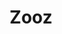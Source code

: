 ---
guid: 2020
title: "Zooz"
category: Zooz
description: "Smart home products created to bring more time and freedom to your life. Let's build smarter tech together."
url: "https://www.getzooz.com/"
locale: fr_FR
sitemap:
  changefreq: 'monthly'
  exclude: 'no'
  priority: 0.5
  lastmod:  # date to end modification
---